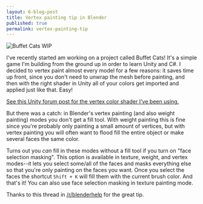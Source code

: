 ```yaml
---
layout: 6-blog-post
title: Vertex painting tip in Blender
published: true
permalink: vertex-painting-tip
---
```

![Buffet Cats WIP](http://40.media.tumblr.com/21f305def77e742a918e509bc3fe2464/tumblr_o016ap1bZz1v2jl8fo1_1280.png)

I've recently started am working on a project called Buffet Cats! It's a simple game I'm building from the ground up in order to learn Unity and C#. I decided to vertex paint almost every model for a few reasons: it saves time up front, since you don't need to unwrap the mesh before painting, and then with the right shader in Unity all of your colors get imported and applied just like that. Easy!

[See this Unity forum post for the vertex color shader I've been using.](http://forum.unity3d.com/threads/standard-shader-with-vertex-colors.316529/)

But there was a catch: in Blender's vertex painting (and also weight painting) modes you don't get a fill tool. With weight painting this is fine since you're probably only painting a small amount of vertices, but with vertex painting you will often want to flood fill the entire object or make several faces the same color. 

Turns out you *can* fill in these modes without a fill tool if you turn on "face selection masking". This option is available in texture, weight, and vertex modes--it lets you select some/all of the faces and masks everything else so that you're only painting on the faces you want. Once you select the faces the shortcut `Shift + K` will fill them with the current brush color. And that's it! You can also use face selection masking in texture painting mode. 

Thanks to this thread in [/r/blenderhelp](https://www.reddit.com/r/blenderhelp/comments/38qkox/how_can_i_floodfill_paint_entire_faces_a_solid/) for the great tip.
